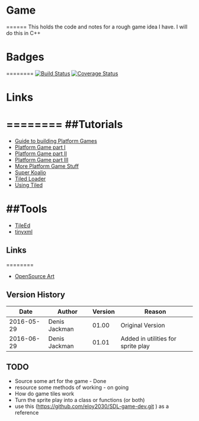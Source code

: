 # Game
======
This holds the code and notes for a rough game idea I have.
I will do this in C++ 

# Badges
========
[![Build Status](https://travis-ci.org/jackmanfamily/Game.svg?branch=master)](https://travis-ci.org/jackmanfamily/Game)
[![Coverage Status](https://coveralls.io/repos/github/jackmanfamily/Game/badge.svg?branch=master)](https://coveralls.io/github/jackmanfamily/Game?branch=master)

# Links 
========
##Tutorials 
========
* [Guide to building Platform Games](http://higherorderfun.com/blog/2012/05/20/the-guide-to-implementing-2d-platformers/)
* [Platform Game part I  ](http://www.wildbunny.co.uk/blog/2011/12/11/how-to-make-a-2d-platform-game-part-1/)
* [Platform Game part II ](http://www.wildbunny.co.uk/blog/2011/12/14/how-to-make-a-2d-platform-game-part-2-collision-detection/)
* [Platform Game part III](http://www.wildbunny.co.uk/blog/2011/12/20/how-to-make-a-2d-platform-game-part-3-ladders-and-ai/)
* [More Platform Game Stuff](http://www.gamedev.net/page/resources/_/technical/game-programming/the-guide-to-implementing-2d-platformers-r2936)
* [Super Koalio](https://www.raywenderlich.com/15230/how-to-make-a-platform-game-like-super-mario-brothers-part-1)
* [Tiled Loader](http://usefulgamedev.weebly.com/c-tiled-map-loader.html)
* [Using Tiled](http://silveiraneto.net/2009/01/11/game-map-edition-using-tiled/)

##Tools 
========
* [TileEd](http://www.mapeditor.org/)
* [tinyxml](http://www.grinninglizard.com/tinyxml/)

## Links 
========
* [OpenSource Art](http://opengameart.org/)

## Version History 
|Date |Author|Version|Reason|
|----------|-------------|-----|--------------------------------------|
|2016-05-29|Denis Jackman|01.00|Original Version |
|2016-06-29|Denis Jackman|01.01|Added in utilities for sprite play |

## TODO
* Source some art for the game - Done 
* resource some methods of working - on going 
* How do game tiles work
* Turn the sprite play into a class or functions (or both)
* use this (https://github.com/eloy2030/SDL-game-dev.git ) as a reference 